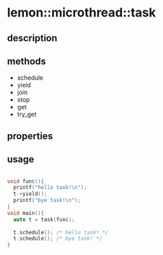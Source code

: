 lemon::microthread::task
====

description
----

methods
----
* schedule
* yield
* join
* stop
* get
* try_get

properties
----

usage
----
```C++

void func(){
  printf("hello task!\n");
  t->yield();
  printf("bye task!\n");
}
void main(){
  auto t = task(func);
  
  t.schedule(); /* hello task! */
  t.schedule(); /* bye task! */
}
```
